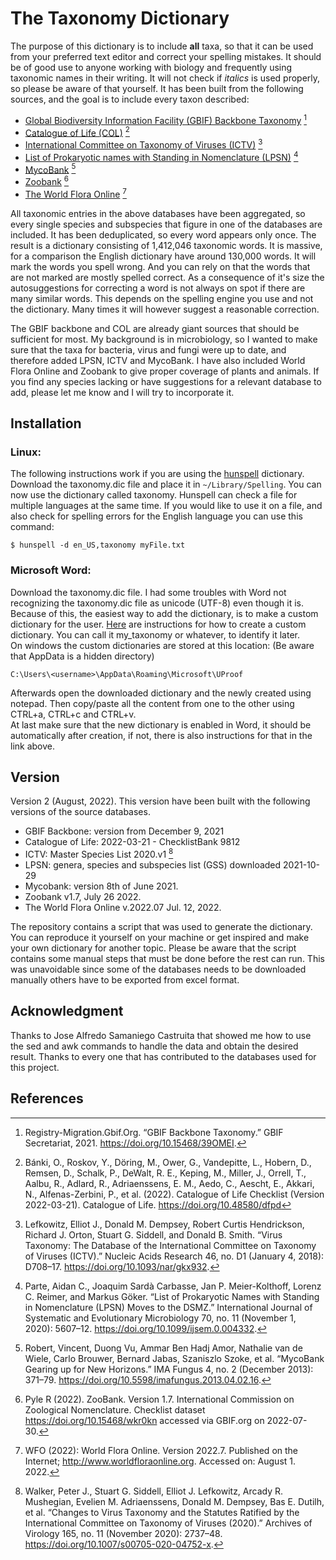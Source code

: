 # The Taxonomy Dictionary

The purpose of this dictionary is to include **all** taxa, so that it can be used from your preferred text editor and correct your spelling mistakes. It should be of good use to anyone working with biology and frequently using taxonomic names in their writing. It will not check if *italics* is used properly, so please be aware of that yourself. It has been built from the following sources, and the goal is to include every taxon described:

- [Global Biodiversity Information Facility (GBIF) Backbone Taxonomy](https://www.gbif.org/dataset/d7dddbf4-2cf0-4f39-9b2a-bb099caae36c) [^1]
- [Catalogue of Life (COL)](https://www.catalogueoflife.org/) [^2] 
- [International Committee on Taxonomy of Viruses (ICTV)](https://talk.ictvonline.org/) [^3]
- [List of Prokaryotic names with Standing in Nomenclature (LPSN)](https://lpsn.dsmz.de/text/introduction) [^4]
- [MycoBank](https://www.mycobank.org/) [^5]
- [Zoobank](https://zoobank.org/) [^6]
- [The World Flora Online](http://www.worldfloraonline.org/) [^7]

All taxonomic entries in the above databases have been aggregated, so every single species and subspecies that figure in one of the databases are included. It has been deduplicated, so every word appears only once. The result is a dictionary consisting of 1,412,046 taxonomic words.
It is massive, for a comparison the English dictionary have around 130,000 words. It will mark the words you spell wrong. And you can rely on that the words that are not marked are mostly spelled correct. As a consequence of it's size the autosuggestions for correcting a word is not always on spot if there are many similar words. This depends on the spelling engine you use and not the dictionary. Many times it will however suggest a reasonable correction.

The GBIF backbone and COL are already giant sources that should be sufficient for most. My background is in microbiology, so I wanted to make sure that the taxa for bacteria, virus and fungi were up to date, and therefore added LPSN, ICTV and MycoBank. I have also included World Flora Online and Zoobank to give proper coverage of plants and animals. If you find any species lacking or have suggestions for a relevant database to add, please let me know and I will try to incorporate it.

## Installation
### Linux:
The following instructions work if you are using the [hunspell](https://hunspell.github.io/) dictionary.
Download the taxonomy.dic file and place it in `~/Library/Spelling`.
You can now use the dictionary called taxonomy. Hunspell can check a file for multiple languages at the same time. If you would like to use it on a file, and also check for spelling errors for the English language you can use this command:

    $ hunspell -d en_US,taxonomy myFile.txt

### Microsoft Word:
Download the taxonomy.dic file.
I had some troubles with Word not recognizing the taxonomy.dic file as unicode (UTF-8) even though it is. Because of this, the easiest way to add the dictionary, is to make a custom dictionary for the user. [Here](https://support.microsoft.com/en-us/office/add-or-edit-words-in-a-spell-check-dictionary-56e5c373-29f8-4d11-baf6-87151725c0dc) are instructions for how to create a custom dictionary. You can call it my_taxonomy or whatever, to identify it later.  
On windows the custom dictionaries are stored at this location: (Be aware that AppData is a hidden directory)

    C:\Users\<username>\AppData\Roaming\Microsoft\UProof

Afterwards open the downloaded dictionary and the newly created using notepad. Then copy/paste all the content from one to the other using CTRL+a, CTRL+c and CTRL+v.  
At last make sure that the new dictionary is enabled in Word, it should be automatically after creation, if not, there is also instructions for that in the link above.

## Version
Version 2 (August, 2022). This version have been built with the following versions of the source databases.
- GBIF Backbone: version from December 9, 2021
- Catalogue of Life: 2022-03-21 - ChecklistBank 9812
- ICTV: Master Species List 2020.v1 [^8]
- LPSN: genera, species and subspecies list (GSS) downloaded 2021-10-29 
- Mycobank: version 8th of June 2021.
- Zoobank v1.7, July 26 2022.
- The World Flora Online v.2022.07 Jul. 12, 2022.


The repository contains a script that was used to generate the dictionary. You can reproduce it yourself on your machine or get inspired and make your own dictionary for another topic. Please be aware that the script contains some manual steps that must be done before the rest can run. This was unavoidable since some of the databases needs to be downloaded manually others have to be exported from excel format.

## Acknowledgment
Thanks to Jose Alfredo Samaniego Castruita that showed me how to use the sed and awk commands to handle the data and obtain the desired result.
Thanks to every one that has contributed to the databases used for this project.

## References
[^1]: Registry-Migration.Gbif.Org. “GBIF Backbone Taxonomy.” GBIF Secretariat, 2021. https://doi.org/10.15468/39OMEI.

[^2]: Bánki, O., Roskov, Y., Döring, M., Ower, G., Vandepitte, L., Hobern, D., Remsen, D., Schalk, P., DeWalt, R. E., Keping, M., Miller, J., Orrell, T., Aalbu, R., Adlard, R., Adriaenssens, E. M., Aedo, C., Aescht, E., Akkari, N., Alfenas-Zerbini, P., et al. (2022). Catalogue of Life Checklist (Version 2022-03-21). Catalogue of Life. https://doi.org/10.48580/dfpd

[^3]: Lefkowitz, Elliot J., Donald M. Dempsey, Robert Curtis Hendrickson, Richard J. Orton, Stuart G. Siddell, and Donald B. Smith. “Virus Taxonomy: The Database of the International Committee on Taxonomy of Viruses (ICTV).” Nucleic Acids Research 46, no. D1 (January 4, 2018): D708–17. https://doi.org/10.1093/nar/gkx932.

[^4]: Parte, Aidan C., Joaquim Sardà Carbasse, Jan P. Meier-Kolthoff, Lorenz C. Reimer, and Markus Göker. “List of Prokaryotic Names with Standing in Nomenclature (LPSN) Moves to the DSMZ.” International Journal of Systematic and Evolutionary Microbiology 70, no. 11 (November 1, 2020): 5607–12. https://doi.org/10.1099/ijsem.0.004332.

[^5]: Robert, Vincent, Duong Vu, Ammar Ben Hadj Amor, Nathalie van de Wiele, Carlo Brouwer, Bernard Jabas, Szaniszlo Szoke, et al. “MycoBank Gearing up for New Horizons.” IMA Fungus 4, no. 2 (December 2013): 371–79. https://doi.org/10.5598/imafungus.2013.04.02.16.

[^6]: Pyle R (2022). ZooBank. Version 1.7. International Commission on Zoological Nomenclature. Checklist dataset https://doi.org/10.15468/wkr0kn accessed via GBIF.org on 2022-07-30. 

[^7]: WFO (2022): World Flora Online. Version 2022.7. Published on the Internet; http://www.worldfloraonline.org. Accessed on: August 1. 2022.

[^8]: Walker, Peter J., Stuart G. Siddell, Elliot J. Lefkowitz, Arcady R. Mushegian, Evelien M. Adriaenssens, Donald M. Dempsey, Bas E. Dutilh, et al. “Changes to Virus Taxonomy and the Statutes Ratified by the International Committee on Taxonomy of Viruses (2020).” Archives of Virology 165, no. 11 (November 2020): 2737–48. https://doi.org/10.1007/s00705-020-04752-x.


